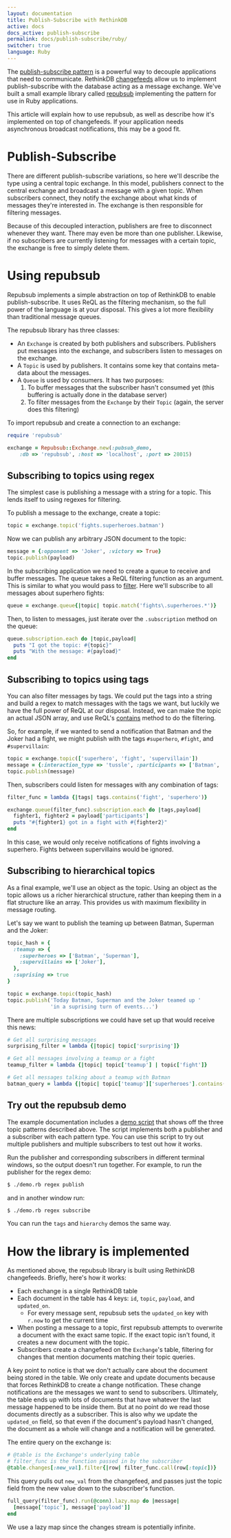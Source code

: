 ```yaml
---
layout: documentation
title: Publish-Subscribe with RethinkDB
active: docs
docs_active: publish-subscribe
permalink: docs/publish-subscribe/ruby/
switcher: true
language: Ruby
---
```


The
[publish-subscribe pattern](http://en.wikipedia.org/wiki/Publish-subscribe)
is a powerful way to decouple applications that need to
communicate. RethinkDB [changefeeds](/docs/changefeeds) allow us to
implement publish-subscribe with the database acting as a message
exchange. We've built a small example library called
[repubsub](https://github.com/rethinkdb/example-pubsub/tree/master/ruby)
implementing the pattern for use in Ruby applications.

This article will explain how to use repubsub, as well as describe how
it's implemented on top of changefeeds. If your application needs
asynchronous broadcast notifications, this may be a good fit.

# Publish-Subscribe #

There are different publish-subscribe variations, so here we'll
describe the type using a central topic exchange. In this model,
publishers connect to the central exchange and broadcast a message
with a given topic. When subscribers connect, they notify the exchange
about what kinds of messages they're interested in. The exchange is
then responsible for filtering messages.

Because of this decoupled interaction, publishers are free to
disconnect whenever they want. There may even be more than one
publisher. Likewise, if no subscribers are currently listening for
messages with a certain topic, the exchange is free to simply delete
them.

# Using repubsub #

Repubsub implements a simple abstraction on top of RethinkDB to enable
publish-subscribe. It uses ReQL as the filtering mechanism, so the
full power of the language is at your disposal. This gives a lot more
flexibility than traditional message queues.

The repubsub library has three classes:

* An `Exchange` is created by both publishers and
  subscribers. Publishers put messages into the exchange, and
  subscribers listen to messages on the exchange.
* A `Topic` is used by publishers. It contains some key that contains
  meta-data about the messages.
* A `Queue` is used by consumers. It has two purposes:
   1. To buffer messages that the subscriber hasn't consumed yet (this
      buffering is actually done in the database server)
   2. To filter messages from the `Exchange` by their `Topic` (again,
      the server does this filtering)

To import repubsub and create a connection to an exchange:

```ruby
require 'repubsub'

exchange = Repubsub::Exchange.new(:pubsub_demo,
    :db => 'repubsub', :host => 'localhost', :port => 28015)
```

## Subscribing to topics using regex ##

The simplest case is publishing a message with a string for a
topic. This lends itself to using regexes for filtering.

To publish a message to the exchange, create a topic:

```ruby
topic = exchange.topic('fights.superheroes.batman')
```

Now we can publish any arbitrary JSON document to the topic:

```ruby
message = {:opponent => 'Joker', :victory => True}
topic.publish(payload)
```

In the subscribing application we need to create a queue to receive
and buffer messages. The queue takes a ReQL filtering function as an
argument. This is similar to what you would pass to
[filter](/api/ruby/filter). Here we'll subscribe to all messages
about superhero fights:

```ruby
queue = exchange.queue{|topic| topic.match('fights\.superheroes.*')}
```

Then, to listen to messages, just iterate over the `.subscription`
method on the queue:

```ruby
queue.subscription.each do |topic,payload|
  puts "I got the topic: #{topic}"
  puts "With the message: #{payload}"
end
```

## Subscribing to topics using tags ##

You can also filter messages by tags. We could put the tags into a
string and build a regex to match messages with the tags we want, but
luckily we have the full power of ReQL at our disposal. Instead, we
can make the topic an actual JSON array, and use ReQL's
[contains](/api/ruby/contains) method to do the filtering.

So, for example, if we wanted to send a notification that Batman and
the Joker had a fight, we might publish with the tags `#superhero`,
`#fight`, and `#supervillain`:

```ruby
topic = exchange.topic(['superhero', 'fight', 'supervillain'])
message = {:interaction_type => 'tussle', :participants => ['Batman', 'Joker']}
topic.publish(message)
```

Then, subscribers could listen for messages with any combination of tags:

```ruby
filter_func = lambda {|tags| tags.contains('fight', 'superhero')}

exchange.queue(filter_func).subscription.each do |tags,payload|
  fighter1, fighter2 = payload['participants']
  puts "#{fighter1} got in a fight with #{fighter2}"
end
```

In this case, we would only receive notifications of fights involving
a superhero. Fights between supervillains would be ignored.

## Subscribing to hierarchical topics ##

As a final example, we'll use an object as the topic. Using an object
as the topic allows us a richer hierarchical structure, rather than
keeping them in a flat structure like an array. This provides us with
maximum flexibility in message routing.

Let's say we want to publish the teaming up between Batman, Superman
and the Joker:

```ruby
topic_hash = {
  :teamup => {
    :superheroes => ['Batman', 'Superman'],
    :supervillains => ['Joker'],
  },
  :suprising => true
}

topic = exchange.topic(topic_hash)
topic.publish('Today Batman, Superman and the Joker teamed up '
              'in a suprising turn of events...')
```

There are multiple subscriptions we could have set up that would receive this news:

```ruby
# Get all surprising messages
surprising_filter = lambda {|topic| topic['surprising']}

# Get all messages involving a teamup or a fight
teamup_filter = lambda {|topic| topic['teamup'] | topic['fight']}

# Get all messages talking about a teamup with Batman
batman_query = lambda {|topic| topic['teamup']['superheroes'].contains('Batman')}
```


## Try out the repubsub demo ##

The example documentation includes a
[demo script](https://github.com/rethinkdb/example-pubsub/blob/master/ruby/demo.rb')
that shows off the three topic patterns described above. The script
implements both a publisher and a subscriber with each pattern
type. You can use this script to try out multiple publishers and
multiple subscribers to test out how it works.

Run the publisher and corresponding subscribers in different terminal
windows, so the output doesn't run together. For example, to run the
publisher for the regex demo:

```bash
$ ./demo.rb regex publish
```

and in another window run:

```bash
$ ./demo.rb regex subscribe
```

You can run the `tags` and `hierarchy` demos the same way.

# How the library is implemented #

As mentioned above, the repubsub library is built using RethinkDB
changefeeds. Briefly, here's how it works:

* Each exchange is a single RethinkDB table
* Each document in the table has 4 keys: `id`, `topic`, `payload`, and
  `updated_on`.
    * For every message sent, repubsub sets the `updated_on` key
      with `r.now` to get the current time
* When posting a message to a topic, first repubsub attempts to
  overwrite a document with the exact same topic. If the exact topic
  isn't found, it creates a new document with the topic.
* Subscribers create a changefeed on the `Exchange`'s table, filtering
  for changes that mention documents matching their topic queries.

A key point to notice is that we don't actually care about the
document being stored in the table. We only create and update
documents because that forces RethinkDB to create a change
notification. These change notifications are the messages we want to
send to subscribers. Ultimately, the table ends up with lots of
documents that have whatever the last message happened to be inside
them. But at no point do we read those documents directly as a
subscriber. This is also why we update the `updated_on` field, so that
even if the document's payload hasn't changed, the document as a whole
will change and a notification will be generated.

The entire  query on the exchange is:

```ruby
# @table is the Exchange's underlying table
# filter_func is the function passed in by the subscriber
@table.changes[:new_val].filter{|row| filter_func.call(row[:topic])}
```

This query pulls out `new_val` from the changefeed, and passes just
the topic field from the new value down to the subscriber's function.

```ruby
full_query(filter_func).run(@conn).lazy.map do |message|
  [message['topic'], message['payload']]
end
```

We use a lazy map since the changes stream is potentially infinite.
